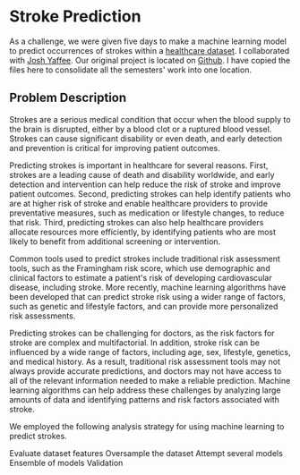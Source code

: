 # Stroke Prediction
As a challenge, we were given five days to make a machine learning model to predict occurrences of strokes within a [healthcare dataset](https://github.com/SeventhPrize/INDE_577_Data_Science_and_Machine_Learning/blob/main/Data/healthcare-dataset-stroke-data.csv). I collaborated with [Josh Yaffee](https://github.com/joshyaffee). Our original project is located on [Github](https://github.com/joshyaffee/healthcare_stroke_ML). I have copied the files here to consolidate all the semesters' work into one location.

## Problem Description
Strokes are a serious medical condition that occur when the blood supply to the brain is disrupted, either by a blood clot or a ruptured blood vessel. Strokes can cause significant disability or even death, and early detection and prevention is critical for improving patient outcomes.

Predicting strokes is important in healthcare for several reasons. First, strokes are a leading cause of death and disability worldwide, and early detection and intervention can help reduce the risk of stroke and improve patient outcomes. Second, predicting strokes can help identify patients who are at higher risk of stroke and enable healthcare providers to provide preventative measures, such as medication or lifestyle changes, to reduce that risk. Third, predicting strokes can also help healthcare providers allocate resources more efficiently, by identifying patients who are most likely to benefit from additional screening or intervention.

Common tools used to predict strokes include traditional risk assessment tools, such as the Framingham risk score, which use demographic and clinical factors to estimate a patient's risk of developing cardiovascular disease, including stroke. More recently, machine learning algorithms have been developed that can predict stroke risk using a wider range of factors, such as genetic and lifestyle factors, and can provide more personalized risk assessments.

Predicting strokes can be challenging for doctors, as the risk factors for stroke are complex and multifactorial. In addition, stroke risk can be influenced by a wide range of factors, including age, sex, lifestyle, genetics, and medical history. As a result, traditional risk assessment tools may not always provide accurate predictions, and doctors may not have access to all of the relevant information needed to make a reliable prediction. Machine learning algorithms can help address these challenges by analyzing large amounts of data and identifying patterns and risk factors associated with stroke.

We employed the following analysis strategy for using machine learning to predict strokes.

Evaluate dataset features
Oversample the dataset
Attempt several models
Ensemble of models
Validation
